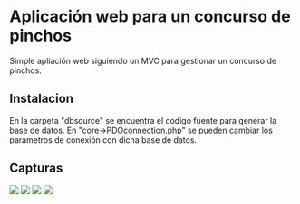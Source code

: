# Aplicación web para un concurso de pinchos
Simple apliación web siguiendo un MVC para gestionar un concurso de pinchos.

## Instalacion
En la carpeta "dbsource" se encuentra el codigo fuente para generar la base de datos.
En "core->PDOconnection.php" se pueden cambiar los parametros de conexión con dicha base de datos.

## Capturas
![](https://drive.google.com/uc?export=download&id=0Bz4LuIzp5T_Zel9PSkJQVk5yS1U)
![](https://drive.google.com/uc?export=download&id=0Bz4LuIzp5T_Zc3pTWE9Wd2plSTA)
![](https://drive.google.com/uc?export=download&id=0Bz4LuIzp5T_ZaUh4RDk2UExEOTQ)
![](https://drive.google.com/uc?export=download&id=0Bz4LuIzp5T_ZY29XQ2lEb0JUQXc)


